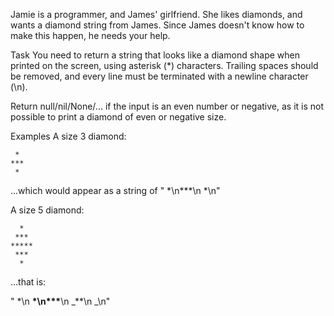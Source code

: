 Jamie is a programmer, and James' girlfriend. She likes diamonds, and wants a diamond string from James. Since James doesn't know how to make this happen, he needs your help.

Task
You need to return a string that looks like a diamond shape when printed on the screen, using asterisk (\*) characters. Trailing spaces should be removed, and every line must be terminated with a newline character (\n).

Return null/nil/None/... if the input is an even number or negative, as it is not possible to print a diamond of even or negative size.

Examples
A size 3 diamond:

```
 *
***
 *
```

...which would appear as a string of " \*\n*\*\*\n *\n"

A size 5 diamond:

```
  *
 ***
*****
 ***
  *
```

...that is:

" \*\n **\*\n\*\*\***\n _\*\*\n _\n"

